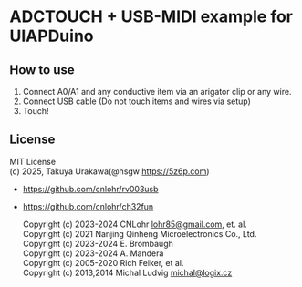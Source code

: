 # ADCTOUCH + USB-MIDI example for UIAPDuino

## How to use

1. Connect A0/A1 and any conductive item via an arigator clip or any wire.
2. Connect USB cable (Do not touch items and wires via setup)
3. Touch!

## License

MIT License  
(c) 2025, Takuya Urakawa(@hsgw https://5z6p.com)

- https://github.com/cnlohr/rv003usb
- https://github.com/cnlohr/ch32fun

  Copyright (c) 2023-2024 CNLohr <lohr85@gmail.com>, et. al.  
  Copyright (c) 2021 Nanjing Qinheng Microelectronics Co., Ltd.  
  Copyright (c) 2023-2024 E. Brombaugh  
  Copyright (c) 2023-2024 A. Mandera  
  Copyright (c) 2005-2020 Rich Felker, et al.  
  Copyright (c) 2013,2014 Michal Ludvig <michal@logix.cz>
